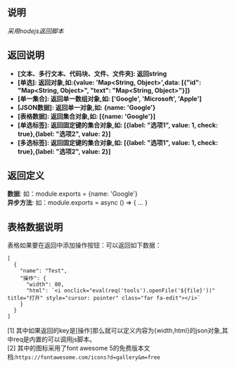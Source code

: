 ## 说明
*采用nodejs返回脚本*
## 返回说明
- **[文本、多行文本、代码块、文件、文件夹]: 返回string**<br>
- **[单选]: 返回对象,如:{value: 'Map<String, Object>',data: [{"id": "Map<String, Object>", "text": "Map<String, Object>"}]}**<br>
- **[单一集合]: 返回单一数组对象,如: ['Google', 'Microsoft', 'Apple']**<br>
- **[JSON数据]: 返回单一对象,如: {name: 'Google'}**<br>
- **[表格数据]: 返回集合对象,如: [{name: 'Google'}]**<br>
- **[单选标签]: 返回固定键的集合对象,如: [{label: "选项1", value: 1, check: true},{label: "选项2", value: 2}]**<br>
- **[多选标签]: 返回固定键的集合对象,如: [{label: "选项1", value: 1, check: true},{label: "选项2", value: 2}]**<br>

## 返回定义
**数据**: 如：module.exports = {name: 'Google'}<br>
**异步方法**: 如：module.exports = async () => { ... }
## 表格数据说明
表格如果要在返回中添加操作按钮：可以返回如下数据：<br>
```
[
  {
    "name": "Test",
    "操作": {
      "width": 80,
      "html": `<i onclick="eval(req('tools').openFile('${file}'))" title="打开" style="cursor: pointer" class="far fa-edit"></i>`
    }
  }
]
```
[1] 其中如果返回的key是[操作]那么就可以定义内容为{width,html}的json对象,其中req是内置的可以调用js脚本。<br/>
[2] 其中的图标采用了font awesome 5的免费版本文档:`https://fontawesome.com/icons?d=gallery&m=free`<br/>
